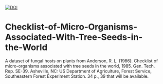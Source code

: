 [![DOI](https://zenodo.org/badge/91469752.svg)](https://zenodo.org/badge/latestdoi/91469752)

# Checklist-of-Micro-Organisms-Associated-With-Tree-Seeds-in-the-World

A dataset of fungal hosts on plants from Anderson, R. L. (1986). Checklist of micro-organisms associated with tree seeds in the world, 1985. Gen. Tech. Rep. SE-39. Asheville, NC: US Department of Agriculture, Forest Service, Southeastern Forest Experiment Station. 34 p., 39 that will be available.


